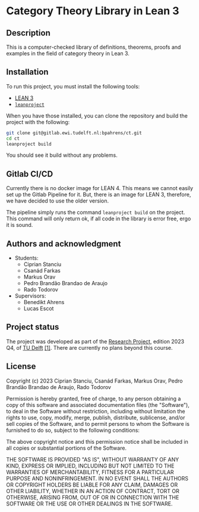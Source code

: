 # Category Theory Library in Lean 3

## Description
This is a computer-checked library of definitions, theorems, proofs and examples in the field of category theory in Lean 3.

## Installation
To run this project, you must install the following tools:
- [LEAN 3](https://leanprover-community.github.io/get_started.html)
- [`leanproject`](https://leanprover-community.github.io/leanproject.html)

When you have those installed, you can clone the repository and build the project with the following:
```bash
git clone git@gitlab.ewi.tudelft.nl:bpahrens/ct.git
cd ct
leanproject build
```
You should see it build without any problems.

## Gitlab CI/CD

 Currently there is no docker image for LEAN 4.
 This means we cannot easily set up the Gitlab Pipeline for it.
 But, there is an image for LEAN 3, therefore, we have decided to use the older version.
 
 The pipeline simply runs the command `leanproject build` on the project.
 This command will only return ok, if all code in the library is error free, ergo it is sound.

## Authors and acknowledgment

- Students:
  - Ciprian Stanciu
  - Csanád Farkas
  - Markus Orav
  - Pedro Brandão Brandao de Araujo
  - Rado Todorov
- Supervisors:
  - Benedikt Ahrens
  - Lucas Escot

## Project status
The project was developed as part of the [Research Project](https://github.com/TU-Delft-CSE/Research-Project), edition 2023 Q4, of [TU Delft](https://github.com/TU-Delft-CSE) [[1]](https://www.tudelft.nl/).
There are currently no plans beyond this course.

## License
Copyright (c) 2023 Ciprian Stanciu, Csanád Farkas, Markus Orav, Pedro Brandão Brandao de Araujo, Rado Todorov

Permission is hereby granted, free of charge, to any person obtaining a copy
of this software and associated documentation files (the "Software"), to deal
in the Software without restriction, including without limitation the rights
to use, copy, modify, merge, publish, distribute, sublicense, and/or sell
copies of the Software, and to permit persons to whom the Software is
furnished to do so, subject to the following conditions:

The above copyright notice and this permission notice shall be included in all
copies or substantial portions of the Software.

THE SOFTWARE IS PROVIDED "AS IS", WITHOUT WARRANTY OF ANY KIND, EXPRESS OR
IMPLIED, INCLUDING BUT NOT LIMITED TO THE WARRANTIES OF MERCHANTABILITY,
FITNESS FOR A PARTICULAR PURPOSE AND NONINFRINGEMENT. IN NO EVENT SHALL THE
AUTHORS OR COPYRIGHT HOLDERS BE LIABLE FOR ANY CLAIM, DAMAGES OR OTHER
LIABILITY, WHETHER IN AN ACTION OF CONTRACT, TORT OR OTHERWISE, ARISING FROM,
OUT OF OR IN CONNECTION WITH THE SOFTWARE OR THE USE OR OTHER DEALINGS IN THE
SOFTWARE.
